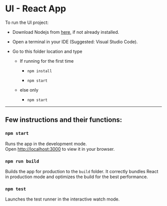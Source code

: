 # UI - React App

To run the UI project:
- Download Nodejs from [here](https://nodejs.org/en/), if not already installed. 

- Open a terminal in your IDE (Suggested: Visual Studio Code). 

- Go to this folder location and type 
    - If running for the first time
        - `npm install` 
        
        - `npm start`

     - else only
        - `npm start`
----
## Few instructions and their functions:
### `npm start`

Runs the app in the development mode.\
Open [http://localhost:3000](http://localhost:3000) to view it in your browser.

### `npm run build`

Builds the app for production to the `build` folder.
It correctly bundles React in production mode and optimizes the build for the best performance.

### `npm test`

Launches the test runner in the interactive watch mode.

